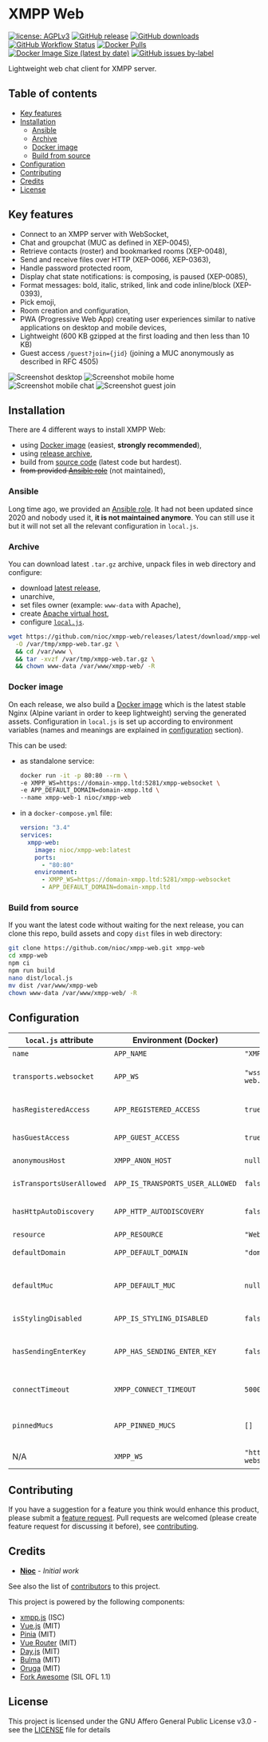 # XMPP Web

[![license: AGPLv3](https://img.shields.io/badge/license-AGPLv3-blue.svg)](https://www.gnu.org/licenses/agpl-3.0)
[![GitHub release](https://img.shields.io/github/release/nioc/xmpp-web.svg)](https://github.com/nioc/xmpp-web/releases/latest)
[![GitHub downloads](https://img.shields.io/github/downloads/nioc/xmpp-web/total?label=github%20downloads)](https://github.com/nioc/xmpp-web/releases/latest)
[![GitHub Workflow Status](https://img.shields.io/github/actions/workflow/status/nioc/xmpp-web/docker-image.yml?label=github%20build)](https://github.com/nioc/xmpp-web/actions/workflows/docker-image.yml)
[![Docker Pulls](https://img.shields.io/docker/pulls/nioc/xmpp-web)](https://hub.docker.com/r/nioc/xmpp-web/tags)
[![Docker Image Size (latest by date)](https://img.shields.io/docker/image-size/nioc/xmpp-web?sort=date)](https://hub.docker.com/r/nioc/xmpp-web/tags)
[![GitHub issues by-label](https://img.shields.io/github/issues/nioc/xmpp-web/help%20wanted?label=issues%20need%20help)](https://github.com/nioc/xmpp-web/labels/help%20wanted)

Lightweight web chat client for XMPP server.

## Table of contents

- [Key features](#key-features)
- [Installation](#installation)
  - [Ansible](#ansible)
  - [Archive](#archive)
  - [Docker image](#docker-image)
  - [Build from source](#build-from-source)
- [Configuration](#configuration)
- [Contributing](#contributing)
- [Credits](#credits)
- [License](#license)

## Key features

- Connect to an XMPP server with WebSocket,
- Chat and groupchat (MUC as defined in XEP-0045),
- Retrieve contacts (roster) and bookmarked rooms (XEP-0048),
- Send and receive files over HTTP (XEP-0066, XEP-0363),
- Handle password protected room,
- Display chat state notifications: is composing, is paused (XEP-0085),
- Format messages: bold, italic, striked, link and code inline/block (XEP-0393),
- Pick emoji,
- Room creation and configuration,
- PWA (Progressive Web App) creating user experiences similar to native applications on desktop and mobile devices,
- Lightweight (600 KB gzipped at the first loading and then less than 10 KB)
- Guest access `/guest?join={jid}` (joining a MUC anonymously as described in RFC 4505)

![Screenshot desktop](/docs/screenshot-desktop-main.png)
![Screenshot mobile home](/docs/screenshot-mobile-main.png) ![Screenshot mobile chat](/docs/screenshot-mobile-chat.png)
![Screenshot guest join](/docs/screenshot-guest-join.png)

## Installation

There are 4 different ways to install XMPP Web:

- using [Docker image](#docker-image) (easiest, **strongly recommended**),
- using [release archive](#archive),
- build from [source code](#build-from-source) (latest code but hardest).
- ~~from provided [Ansible role](#ansible)~~ (not maintained),

### Ansible

Long time ago, we provided an [Ansible role](/docs/ansible/xmpp-web/README.md).
It had not been updated since 2020 and nobody used it, **it is not maintained anymore**.
You can still use it but it will not set all the relevant configuration in `local.js`.

### Archive

You can download latest `.tar.gz` archive, unpack files in web directory and configure:

- download [latest release](https://github.com/nioc/xmpp-web/releases/latest),
- unarchive,
- set files owner (example: `www-data` with Apache),
- create [Apache virtual host](/docs/apache.conf),
- configure [`local.js`](public/local.js).

``` bash
wget https://github.com/nioc/xmpp-web/releases/latest/download/xmpp-web-0.9.7.tar.gz \
  -O /var/tmp/xmpp-web.tar.gz \
  && cd /var/www \
  && tar -xvzf /var/tmp/xmpp-web.tar.gz \
  && chown www-data /var/www/xmpp-web/ -R
```

### Docker image

On each release, we also build a [Docker image](https://hub.docker.com/r/nioc/xmpp-web) which is the latest stable Nginx (Alpine variant in order to keep lightweight) serving the generated assets. Configuration in `local.js` is set up according to environment variables (names and meanings are explained in [configuration](#configuration) section).

This can be used:
- as standalone service:
  ``` bash
  docker run -it -p 80:80 --rm \
  -e XMPP_WS=https://domain-xmpp.ltd:5281/xmpp-websocket \
  -e APP_DEFAULT_DOMAIN=domain-xmpp.ltd \
  --name xmpp-web-1 nioc/xmpp-web
  ```

- in a `docker-compose.yml` file:
  ``` yml
  version: "3.4"
  services:
    xmpp-web:
      image: nioc/xmpp-web:latest
      ports:
        - "80:80"
      environment: 
        - XMPP_WS=https://domain-xmpp.ltd:5281/xmpp-websocket
        - APP_DEFAULT_DOMAIN=domain-xmpp.ltd
  ```

### Build from source

If you want the latest code without waiting for the next release, you can clone this repo, build assets and copy `dist` files in web directory:
``` bash
git clone https://github.com/nioc/xmpp-web.git xmpp-web
cd xmpp-web
npm ci
npm run build
nano dist/local.js
mv dist /var/www/xmpp-web
chown www-data /var/www/xmpp-web/ -R
```

## Configuration

| `local.js` attribute      | Environment (Docker)             | Default (initial value)                      | Description
| ------------------------- |----------------------------------| ---------------------------------------------|---------------------------
| `name`                    | `APP_NAME`                       | `"XMPP web"`                                 | Application name
| `transports.websocket`    | `APP_WS`                         | `"wss://chat.domain-web.ltd/xmpp-websocket"` | Websocket endpoint used by application  (proxy or direct XMPP server)
| `hasRegisteredAccess`     | `APP_REGISTERED_ACCESS`          | `true`                                       | Set to `false` to disable registered users components (guest access only)
| `hasGuestAccess`          | `APP_GUEST_ACCESS`               | `true`                                       | Set to `false` to disable guest users components
| `anonymousHost`           | `XMPP_ANON_HOST`                 | `null`                                       | Virtual host used for guest access (anonymous)
| `isTransportsUserAllowed` | `APP_IS_TRANSPORTS_USER_ALLOWED` | `false`                                      | Allow user to set endpoints on the fly in login component
| `hasHttpAutoDiscovery`    | `APP_HTTP_AUTODISCOVERY`         | `false`                                      | Allow to retrieve a `.well-known/host-meta.json` if user log on a different domain
| `resource`                | `APP_RESOURCE`                   | `"Web XMPP"`                                 | Resource (client) affected to user
| `defaultDomain`           | `APP_DEFAULT_DOMAIN`             | `"domain-xmpp.ltd"`                          | Domain used if user do not provide a full jid
| `defaultMuc`              | `APP_DEFAULT_MUC`                | `null`                                       | Autocomplete MUC address (ex: `conference.domain.ltd`) if user do not provide a full room jid (join & create)
| `isStylingDisabled`       | `APP_IS_STYLING_DISABLED`        | `false`                                      | Set to `true` for disable messages styling
| `hasSendingEnterKey`      | `APP_HAS_SENDING_ENTER_KEY`      | `false`                                      | If `true`, `Enter` key sends message, it adds new line otherwise (`Control`+`Enter` always sends message)
| `connectTimeout`          | `XMPP_CONNECT_TIMEOUT`           | `5000`                                       | Timeout in ms before XMPP connection is considered as rejected
| `pinnedMucs`              | `APP_PINNED_MUCS`                | `[]`                                         | Jid MUC list to hightlight in guest rooms page, ex: `['welcome@conference.domain.ltd', 'vip@conference.domain.ltd']`
| N/A                       | `XMPP_WS`                        | `"http://localhost:5280/xmpp-websocket"`     | Websocket endpoint proxyfied by Nginx (on a docker installation)

## Contributing

If you have a suggestion for a feature you think would enhance this product, please submit a [feature request](https://github.com/nioc/xmpp-web/issues/new?labels=enhancement&template=feature_request.yml).
Pull requests are welcomed (please create feature request for discussing it before), see [contributing](CONTRIBUTING.md).

## Credits

- **[Nioc](https://github.com/nioc/)** - _Initial work_

See also the list of [contributors](https://github.com/nioc/xmpp-web/contributors) to this project.

This project is powered by the following components:
- [xmpp.js](https://github.com/xmppjs/xmpp.js) (ISC)
- [Vue.js](https://vuejs.org/) (MIT)
- [Pinia](https://pinia.vuejs.org/) (MIT)
- [Vue Router](https://router.vuejs.org/) (MIT)
- [Day.js](https://day.js.org/) (MIT)
- [Bulma](https://bulma.io/) (MIT)
- [Oruga](https://oruga.io/) (MIT)
- [Fork Awesome](https://forkaweso.me) (SIL OFL 1.1)

## License

This project is licensed under the GNU Affero General Public License v3.0 - see the [LICENSE](LICENSE.md) file for details
